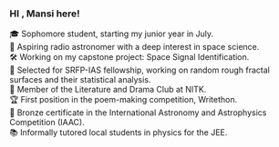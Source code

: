 ### HI , Mansi here!



🎓 Sophomore student, starting my junior year in July. <br/>
🔭 Aspiring radio astronomer with a deep interest in space science.<br/>
🛠️ Working on my capstone project: Space Signal Identification.<br/>
📡 Selected for SRFP-IAS fellowship, working on random rough fractal surfaces and their statistical analysis.<br/>
📖 Member of the Literature and Drama Club at NITK.<br/>
🏆 First position in the poem-making competition, Writethon.<br/>
🥉 Bronze certificate in the International Astronomy and Astrophysics Competition (IAAC).<br/>
📚 Informally tutored local students in physics for the JEE.<br/>
